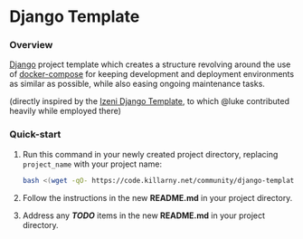 # Django Template

### Overview

[Django](https://www.djangoproject.com/) project template which creates a
structure revolving around the use of 
[docker-compose](https://docs.docker.com/compose/overview/) for keeping 
development and deployment environments as similar as possible, while also 
easing ongoing maintenance tasks.

(directly inspired by the 
[Izeni Django Template](https://dev.izeni.net/izeni/izeni-django-template), 
to which @luke contributed heavily while employed there)


### Quick-start

1. Run this command in your newly created project directory, replacing `project_name` with your project name:

    ```bash
    bash <(wget -qO- https://code.killarny.net/community/django-template/raw/master/bootstrap.sh) project_name
    ```

1. Follow the instructions in the new __README.md__ in your project directory.

1. Address any _**TODO**_ items in the new __README.md__ in your project directory.